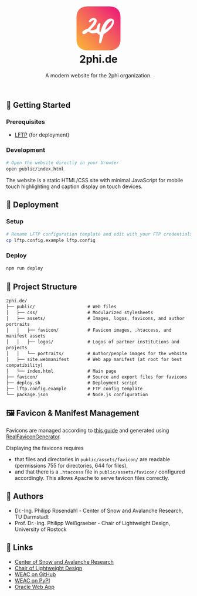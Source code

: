 <h1 align="center">
  <br>
  <img src="public/assets/logos/2phi.png" alt="2phi logo" width="120" height="120">
  <br>
  <b>2phi.de</b>
</h1>
<p align="center">A modern website for the 2phi organization.</p>
<br>


## 🚀 Getting Started

### Prerequisites
- [LFTP](https://lftp.yar.ru) (for deployment)

### Development
```bash
# Open the website directly in your browser
open public/index.html
```

The website is a static HTML/CSS site with minimal JavaScript for mobile touch highlighting and caption display on touch devices.

## 🚢 Deployment

### Setup
```bash
# Rename LFTP configuration template and edit with your FTP credentials
cp lftp.config.example lftp.config
```

### Deploy
```bash
npm run deploy
```

## 📁 Project Structure

```
2phi.de/
├── public/                    # Web files
│   ├── css/                   # Modularized stylesheets
│   ├── assets/                # Images, logos, favicons, and author portraits
│   │   ├── favicon/           # Favicon images, .htaccess, and manifest assets
│   │   ├── logos/             # Logos of partner institutions and projects
│   │   └── portraits/         # Author/people images for the website
│   ├── site.webmanifest       # Web app manifest (at root for best compatibility)
│   └── index.html             # Main page
├── favicon/                   # Source and export files for favicons
├── deploy.sh                  # Deployment script
├── lftp.config.example        # FTP config template
└── package.json               # Node.js configuration
```

## 🖼️ Favicon & Manifest Management

Favicons are managed according to [this guide](https://dev.to/masakudamatsu/favicon-nightmare-how-to-maintain-sanity-3al7) and generated using [RealFaviconGenerator](https://realfavicongenerator.net).

Displaying the favicons requires
- that files and directories in `public/assets/favicon/` are readable (permissions 755 for directories, 644 for files),
- and that there is a `.htaccess` file in `public/assets/favicon/` configured accordingly.
This allows Apache to serve favicon files correctly.

## 👥 Authors

- Dr.-Ing. Philipp Rosendahl - Center of Snow and Avalanche Research, TU Darmstadt
- Prof. Dr.-Ing. Philipp Weißgraeber - Chair of Lightweight Design, University of Rostock

## 🔗 Links

- [Center of Snow and Avalanche Research](https://www.ismd.tu-darmstadt.de/forschung_ismd/gruppen/center_of_snow_and_avalanche_research/csar_ismd.en.jsp)
- [Chair of Lightweight Design](https://www.cld.uni-rostock.de)
- [WEAC on GitHub](https://github.com/2phi/weac)
- [WEAC on PyPI](https://pypi.org/project/weac/)
- [Oracle Web App](https://snoworacle.streamlit.app) 
